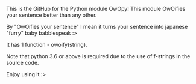 This is the GitHub for the Python module OwOpy!
This module OwOifies your sentence better than any other.

By "OwOifies your sentence" I mean it turns your sentence into japanese "furry" baby babblespeak :>

It has 1 function - owoify(string).

Note that python 3.6 or above is required due to the use of f-strings in the source code.

Enjoy using it :>
